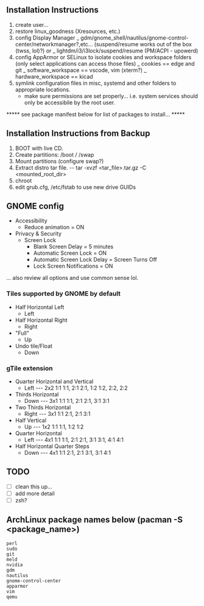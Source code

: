 ## Installation Instructions

1. create user...
2. restore linux_goodness (Xresources, etc.)
3. config Display Manager
	_ gdm/gnome_shell/nautilus/gnome-control-center/networkmanager?,etc... (suspend/resume works out of the box (twss, lol)?)
or 
	_ lightdm/i3/i3lock/suspend/resume (PM/ACPI - upowerd)
4. config AppArmor or SELinux to isolate cookies and workspace folders (only select applications can access those files)
	_ cookies == edge and git
	_ software_workspace == vscode, vim (xterm?)
	_ hardware_workspace == kicad
5. symlink configuration files in misc, systemd and other folders to appropriate locations.
	- make sure permissions are set properly... i.e. system services should only be accessibile by the root user.

***** see package manifest below for list of packages to install... *****

## Installation Instructions from Backup 

1. BOOT with live CD.
2. Create partitions:
	/boot
	/
	/swap
3. Mount partitions (configure swap?)
4. Extract distro tar file.
    -- tar -xvzf <tar_file>.tar.gz -C <mounted_root_dir>
5. chroot
6. edit grub.cfg, /etc/fstab to use new drive GUIDs

## GNOME config

- Accessibility
	- Reduce animation = ON
- Privacy & Security
	- Screen Lock
		- Blank Screen Delay = 5 minutes
		- Automatic Screen Lock = ON
		- Automatic Screen Lock Delay = Screen Turns Off 
		- Lock Screen Notifications = ON

... also review all options and use common sense lol.

### Tiles supported by GNOME by default

- Half Horizontal Left
	- <Super>Left
- Half Horizontal Right
	- <Super>Right
- "Full"
	- <Super>Up
- Undo tile/Float
	- <Super>Down

### gTile extension

- Quarter Horizontal and Vertical
	- <Control><Super>Left --- 2x2 1:1 1:1, 2:1 2:1, 1:2 1:2, 2:2, 2:2
- Thirds Horizontal
	- <Control><Super>Down --- 3x1 1:1 1:1, 2:1 2:1, 3:1 3:1
- Two Thirds Horizontal
	- <Control><Super>Right --- 3x1 1:1 2:1, 2:1 3:1
- Half Vertical
	- <Control><Super>Up --- 1x2 1:1 1:1, 1:2 1:2
- Quarter Horizontal
	- <Control><Super><Alt>Left --- 4x1 1:1 1:1, 2:1 2:1, 3:1 3:1, 4:1 4:1
- Half Horizontal Quarter Steps
	- <Control><Super><Alt>Down --- 4x1 1:1 2:1, 2:1 3:1, 3:1 4:1

## TODO

- [ ] clean this up...
- [ ] add more detail
- [ ] zsh?

## ArchLinux package names below (pacman -S <package_name>)
```
perl
sudo
git
meld
nvidia
gdm
nautilus
gnome-control-center
apparmor
vim
qemu
```

